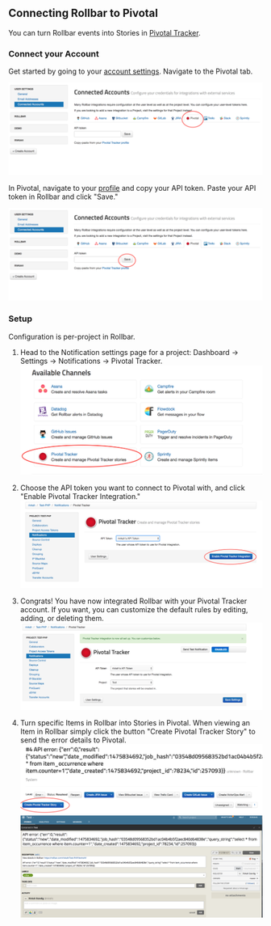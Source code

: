 ## Connecting Rollbar to Pivotal

You can turn Rollbar events into Stories in [Pivotal Tracker](https://www.pivotaltracker.com/).

### Connect your Account

Get started by going to your [account settings](https://www.rollbar.com/settings/integrations).
Navigate to the Pivotal tab.

![](../images/tools/pivotal/pivotal1.png)

In Pivotal, navigate to your [profile](https://www.pivotaltracker.com/profile) and copy your API token. Paste your API token in Rollbar and click "Save."

![](../images/tools/pivotal/pivotal2.png)

### Setup

Configuration is per-project in Rollbar.

1.  Head to the Notification settings page for a project: Dashboard -> Settings -> Notifications -> Pivotal Tracker.
    ![](../images/tools/pivotal/pivotal3.png)

2. 	Choose the API token you want to connect to Pivotal with, and click "Enable Pivotal Tracker Integration."
	![](../images/tools/pivotal/pivotal4.png)

4.  Congrats! You have now integrated Rollbar with your Pivotal Tracker
    account. If you want, you can customize the default rules by editing, adding, or deleting them.
    ![](../images/tools/pivotal/pivotal5.png)


5.	Turn specific Items in Rollbar into Stories in Pivotal. When viewing an Item in Rollbar simply click
	the button "Create Pivotal Tracker Story" to send the error details to Pivotal.
    ![](../images/tools/pivotal/pivotal6.png)
    ![](../images/tools/pivotal/pivotal7.png)

